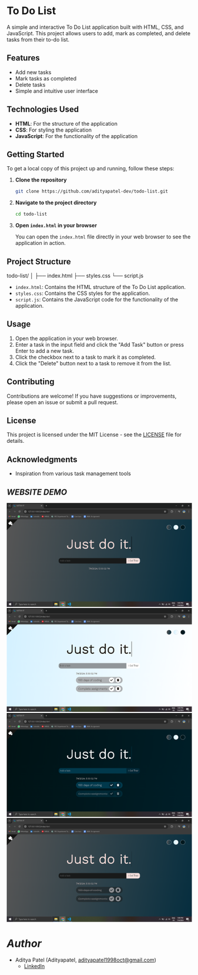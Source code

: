 
# To Do List

A simple and interactive To Do List application built with HTML, CSS, and JavaScript. This project allows users to add, mark as completed, and delete tasks from their to-do list.

## Features

- Add new tasks
- Mark tasks as completed
- Delete tasks
- Simple and intuitive user interface

## Technologies Used

- **HTML**: For the structure of the application
- **CSS**: For styling the application
- **JavaScript**: For the functionality of the application

## Getting Started

To get a local copy of this project up and running, follow these steps:

1. **Clone the repository**

    ```bash
    git clone https://github.com/adityapatel-dev/todo-list.git
    ```

2. **Navigate to the project directory**

    ```bash
    cd todo-list
    ```

3. **Open `index.html` in your browser**

    You can open the `index.html` file directly in your web browser to see the application in action.

## Project Structure

todo-list/
│
├── index.html
├── styles.css
└── script.js


- `index.html`: Contains the HTML structure of the To Do List application.
- `styles.css`: Contains the CSS styles for the application.
- `script.js`: Contains the JavaScript code for the functionality of the application.

## Usage

1. Open the application in your web browser.
2. Enter a task in the input field and click the "Add Task" button or press Enter to add a new task.
3. Click the checkbox next to a task to mark it as completed.
4. Click the "Delete" button next to a task to remove it from the list.

## Contributing

Contributions are welcome! If you have suggestions or improvements, please open an issue or submit a pull request.

## License

This project is licensed under the MIT License - see the [LICENSE](LICENSE) file for details.

## Acknowledgments

- Inspiration from various task management tools

## *WEBSITE DEMO*

![To-Do List Screenshot 1](https://github.com/Adityapatel-dev/To-Do-List/blob/main/Assests/Demo1.png)
![To-Do List Screenshot 2](https://github.com/Adityapatel-dev/To-Do-List/blob/main/Assests/Demo2.png)
![To-Do List Screenshot 3](https://github.com/Adityapatel-dev/To-Do-List/blob/main/Assests/Demo3.png)
![To-Do List Screenshot 4](https://github.com/Adityapatel-dev/To-Do-List/blob/main/Assests/Demo4.png)
# *Author*

* Aditya Patel (Adityapatel, adityapatel1998oct@gmail.com)
  - [LinkedIn](https://www.linkedin.com/in/aadyyyy)
